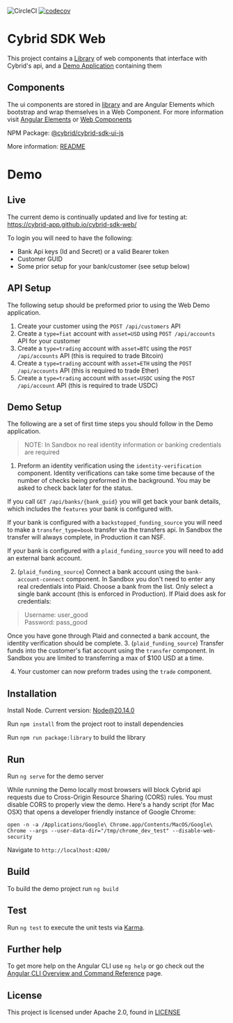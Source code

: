 ![CircleCI](https://circleci.com/gh/Cybrid-app/cybrid-sdk-web.svg?style=svg)
[![codecov](https://codecov.io/gh/Cybrid-app/cybrid-sdk-web/branch/main/graph/badge.svg?token=2U326QU5J6)](https://codecov.io/gh/Cybrid-app/cybrid-sdk-web)

# Cybrid SDK Web

This project contains a [Library](/library) of web components that interface with Cybrid's api, and a [Demo Application](/src) containing them

## Components

The ui components are stored in [library](/library) and are Angular Elements which bootstrap and wrap themselves in a Web Component. For more information visit [Angular Elements](https://angular.io/guide/elements) or [Web Components](https://developer.mozilla.org/en-US/docs/Web/Web_Components)

NPM Package: [@cybrid/cybrid-sdk-ui-js]()

More information: [README](library/README.md)

# Demo

## Live

The current demo is continually updated and live for testing at: https://cybrid-app.github.io/cybrid-sdk-web/

To login you will need to have the following:

- Bank Api keys (Id and Secret) or a valid Bearer token
- Customer GUID
- Some prior setup for your bank/customer (see setup below)

## API Setup

The following setup should be preformed prior to using the Web Demo application.

1. Create your customer using the `POST /api/customers` API
2. Create a `type=fiat` account with `asset=USD` using `POST /api/accounts` API for your customer
3. Create a `type=trading` account with `asset=BTC` using the `POST /api/accounts` API (this is required to trade Bitcoin)
4. Create a `type=trading` account with `asset=ETH` using the `POST /api/accounts` API (this is required to trade Ether)
5. Create a `type=trading` account with `asset=USDC` using the `POST /api/account` API (this is required to trade USDC)

## Demo Setup

The following are a set of first time steps you should follow in the Demo application.

> NOTE: In Sandbox no real identity information or banking credentials are required

1. Preform an identity verification using the `identity-verification` component. Identity verifications can take some time because of the number of checks being preformed in the background. You may be asked to check back later for the status.

If you call `GET /api/banks/{bank_guid}` you will get back your bank details, which includes the `features` your bank is configured with.

If your bank is configured with a `backstopped_funding_source` you will need to make a `transfer_type=book` transfer via the transfers api. In Sandbox the transfer will always complete, in Production it can NSF.

If your bank is configured with a `plaid_funding_source` you will need to add an external bank account.

2. (`plaid_funding_source`) Connect a bank account using the `bank-account-connect` component. In Sandbox you don't need to enter any real credentials into Plaid. Choose a bank from the list. Only select a single bank account (this is enforced in Production). If Plaid does ask for credentials:

> Username: user_good \
> Password: pass_good

Once you have gone through Plaid and connected a bank account, the identity verification should be complete.
3. (`plaid_funding_source`) Transfer funds into the customer's fiat account using the `transfer` component. In Sandbox you are limited to transferring a max of $100 USD at a time. 

4. Your customer can now preform trades using the `trade` component.

## Installation

Install Node. Current version: [Node@20.14.0](https://nodejs.org/en/)

Run `npm install` from the project root to install dependencies

Run `npm run package:library` to build the library

## Run

Run `ng serve` for the demo server

While running the Demo locally most browsers will block Cybrid api requests due to Cross-Origin Resource Sharing (CORS) rules. You must disable CORS to properly view the demo. Here's a handy script (for Mac OSX) that opens a developer friendly instance of Google Chrome:

```shell
open -n -a /Applications/Google\ Chrome.app/Contents/MacOS/Google\ Chrome --args --user-data-dir="/tmp/chrome_dev_test" --disable-web-security
```

Navigate to `http://localhost:4200/`

## Build

To build the demo project run `ng build`

## Test

Run `ng test` to execute the unit tests via [Karma](https://karma-runner.github.io).

## Further help

To get more help on the Angular CLI use `ng help` or go check out the [Angular CLI Overview and Command Reference](https://angular.io/cli) page.

## License

This project is licensed under Apache 2.0, found in [LICENSE](https://github.com/Cybrid-app/Cybrid-SDK/blob/main/LICENSE)
